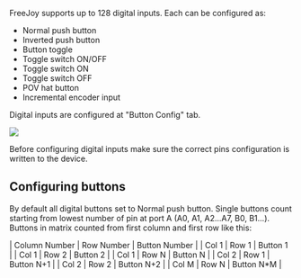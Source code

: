FreeJoy supports up to 128 digital inputs. Each can be configured as:

* Normal push button
* Inverted push button
* Button toggle
* Toggle switch ON/OFF
* Toggle switch ON
* Toggle switch OFF
* POV hat button
* Incremental encoder input

Digital inputs are configured at "Button Config" tab.

<img src="https://a.radikal.ru/a42/1911/6c/76b195613953.png">

Before configuring digital inputs make sure the correct pins configuration is written to the device.

## Configuring buttons

By default all digital buttons set to Normal push button. 
Single buttons count starting from lowest number of pin at port A (A0, A1, A2...A7, B0, B1...). 
Buttons in matrix counted from first column and first row like this:

| Column Number | Row Number | Button Number |
| Col 1 | Row 1 | Button 1 |
| Col 1 | Row 2 | Button 2 |
| Col 1 | Row N | Button N |
| Col 2 | Row 1 | Button N+1 |
| Col 2 | Row 2 | Button N+2 |
| Col M | Row N | Button N*M |